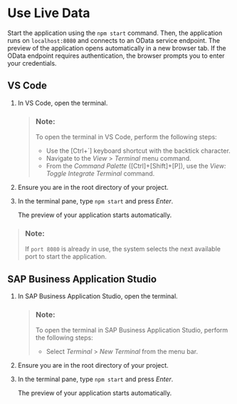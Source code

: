 <!-- loio497aee2de4584822a7e936310b704743 -->

# Use Live Data

Start the application using the `npm start` command. Then, the application runs on `localhost:8080` and connects to an OData service endpoint. The preview of the application opens automatically in a new browser tab. If the OData endpoint requires authentication, the browser prompts you to enter your credentials.



<a name="loio497aee2de4584822a7e936310b704743__section_axy_wg5_t4b"/>

## VS Code

1.  In VS Code, open the terminal.

    > ### Note:  
    > To open the terminal in VS Code, perform the following steps:
    > 
    > -   Use the [Ctrl+\`\] keyboard shortcut with the backtick character.
    > -   Navigate to the *View* \> *Terminal* menu command.
    > -   From the *Command Palette* \([Ctrl\]+[Shift\]+[P\]\), use the *View: Toggle Integrate Terminal* command.

2.  Ensure you are in the root directory of your project.
3.  In the terminal pane, type `npm start` and press *Enter*.

    The preview of your application starts automatically.


> ### Note:  
> If `port 8080` is already in use, the system selects the next available port to start the application.



<a name="loio497aee2de4584822a7e936310b704743__section_vyt_zg5_t4b"/>

## SAP Business Application Studio

1.  In SAP Business Application Studio, open the terminal.

    > ### Note:  
    > To open the terminal in SAP Business Application Studio, perform the following steps:
    > 
    > -   Select *Terminal* \> *New Terminal* from the menu bar.

2.  Ensure you are in the root directory of your project.
3.  In the terminal pane, type `npm start` and press *Enter*.

    The preview of your application starts automatically.


